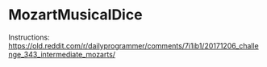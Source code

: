 # MozartMusicalDice

Instructions: https://old.reddit.com/r/dailyprogrammer/comments/7i1ib1/20171206_challenge_343_intermediate_mozarts/

